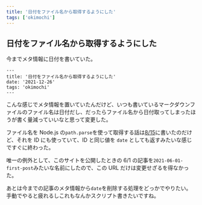 ```yaml
---
title: '日付をファイル名から取得するようにした'
tags: ['okimochi']
---
```


## 日付をファイル名から取得するようにした

今までメタ情報に日付を書いていた。

```
---
title: '日付をファイル名から取得するようにした'
date: '2021-12-26'
tags: 'okimochi'
---
```

こんな感じでメタ情報を置いていたんだけど、いつも書いているマークダウンファイルのファイル名は日付だし、だったらファイル名から日付取ってしまったほうが書く量減っていいなと思って変更した。

ファイル名を Node.js の`path.parse`を使って取得する話は[8/15](/posts/2021-08-15/)に書いたのだけど、それを ID にも使っていて、ID と同じ値を `date` としても返すみたいな感じですぐに終わった。

唯一の例外として、このサイトを公開したときの 6/1 の記事を`2021-06-01-first-post`みたいな名前にしたので、この URL だけは変更せざるを得なかった。

あとは今までの記事のメタ情報から`date`を削除する処理をどっかでやりたい。手動でやると疲れるしこれもなんかスクリプト書きたいですね。
